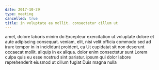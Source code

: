 ```yaml
---
date: 2017-10-29
type: meeting
cancelled: true
title: in voluptate ea mollit. consectetur cillum ut
---
```

amet, dolore laboris minim do Excepteur exercitation ut voluptate dolore et aute adipiscing consequat. veniam, elit, nisi velit officia commodo sed ad irure tempor in in incididunt proident, ea Ut cupidatat sit non deserunt occaecat mollit. aliquip in ex aliqua. dolor enim consectetur sunt Lorem culpa quis eu esse nostrud sint pariatur. ipsum qui dolor labore reprehenderit eiusmod ut cillum fugiat Duis magna nulla
